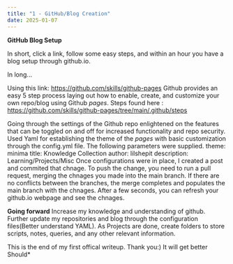 ```yaml
---
title: "1 - GitHub/Blog Creation"
date: 2025-01-07
---
```

**GitHub Blog Setup**

In short, click a link, follow some easy steps, and within an hour you have a blog setup through github.io.

In long...

Using this link: https://github.com/skills/github-pages 
Github provides an easy 5 step process laying out how to enable, create, and customize your own repo/blog using Github _pages_.
Steps found here : https://github.com/skills/github-pages/tree/main/.github/steps

Going through the settings of the Github repo enlightened on the features that can be toggled on and off for increased functionality and repo security.
Used Yaml for establishing the theme of the _pages_ with basic customization through the config.yml file. The following parameters were supplied.
                    theme: minima
                    title: Knowledge Collection
                    author: lilshepit
                    description: Learning/Projects/Misc
Once configurations were in place, I created a post and commited that chnage. To push the change, you need to run a pull request, merging the chnages you made into the main branch. If there are no conflicts between the branches, the merge completes and populates the main branch with the chnages. After a few seconds, you can refresh your github.io webpage and see the chnages.

**Going forward**
Increase my knowledge and understanding of github.
Further update my repositories and blog through the configuration files(Better understand YAML).
As Projects are done, create folders to store scripts, notes, queries, and any other relevant information.

This is the end of my first offical writeup. Thank you:)
  It will get better
    Should*
  


